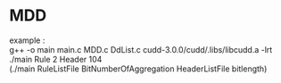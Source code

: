 # MDD

example :       
g++ -o main main.c MDD.c DdList.c cudd-3.0.0/cudd/.libs/libcudd.a -lrt   
./main Rule 2 Header 104          
(./main RuleListFile BitNumberOfAggregation HeaderListFile bitlength)
